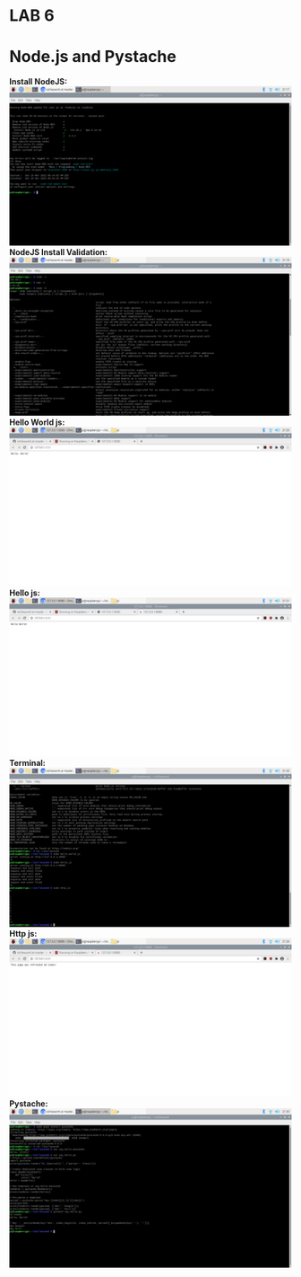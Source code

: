 # LAB 6
# Node.js and Pystache
**Install NodeJS:
![](imageuploads/InstallNodeJS(1).png)
NodeJS Install Validation:
![](imageuploads/NodeJSInstallValidation(2).png)
Hello World js:
![](imageuploads/HelloWorldJS(3).png)
Hello js:
![](imageuploads/HelloJS(4).png)
Terminal:
![](imageuploads/TerminalJS(5).png)
Http js:
![](imageuploads/HTTPJS(6).png)
Pystache:**
![](imageuploads/Pystache(7).png)
